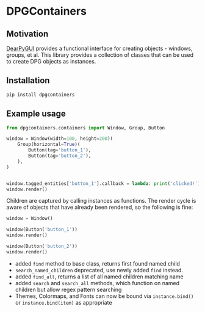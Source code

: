 # DPGContainers

## Motivation

[DearPyGUI](https://github.com/hoffstadt/DearPyGui) provides a functional
interface for creating objects - windows, groups, et al.  This library provides
a collection of classes that can be used to create DPG objects as instances.

## Installation

```bash
pip install dpgcontainers
```

## Example usage

```python
from dpgcontainers.containers import Window, Group, Button

window = Window(width=100, height=200)(
    Group(horizontal=True)(
        Button(tag='button_1'),
        Button(tag='button_2'),
    ),
)


window.tagged_entities['button_1'].callback = lambda: print('clicked!')
window.render()
```

Children are captured by calling instances as functions.  The render cycle is
aware of objects that have already been rendered, so the following is fine:

```python
window = Window()

window(Button('button_1'))
window.render()

window(Button('button_2'))
window.render()
```

- added `find` method to base class, returns first found named child
- `search_named_children` deprecated, use newly added `find` instead.
- added `find_all`, returns a list of all named children matching name
- added `search` and `search_all` methods, which function on named children but
    allow regex pattern searching
- Themes, Colormaps, and Fonts can now be bound via `instance.bind()` or
    `instance.bind(item)` as appropriate

